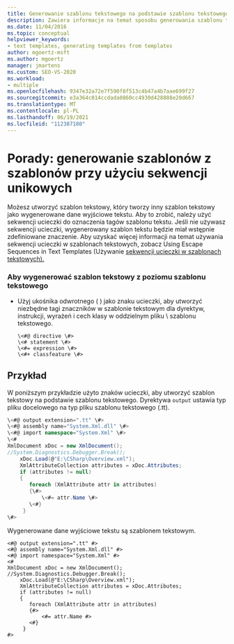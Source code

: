 ```yaml
---
title: Generowanie szablonu tekstowego na podstawie szablonu tekstowego
description: Zawiera informacje na temat sposobu generowania szablonu tekstu na podstawie innego szablonu tekstowego przy użyciu sekwencji ucieczki.
ms.date: 11/04/2016
ms.topic: conceptual
helpviewer_keywords:
- text templates, generating templates from templates
author: mgoertz-msft
ms.author: mgoertz
manager: jmartens
ms.custom: SEO-VS-2020
ms.workload:
- multiple
ms.openlocfilehash: 9347e32a72e7f590f8f513c4b47a4b7aae699f27
ms.sourcegitcommit: e3a364c014ccdada0860cc4930d428808e20d667
ms.translationtype: MT
ms.contentlocale: pl-PL
ms.lasthandoff: 06/19/2021
ms.locfileid: "112387180"
---
```

# <a name="how-to-generate-templates-from-templates-by-using-escape-sequences"></a>Porady: generowanie szablonów z szablonów przy użyciu sekwencji unikowych
Możesz utworzyć szablon tekstowy, który tworzy inny szablon tekstowy jako wygenerowane dane wyjściowe tekstu. Aby to zrobić, należy użyć sekwencji ucieczki do oznaczenia tagów szablonu tekstu. Jeśli nie używasz sekwencji ucieczki, wygenerowany szablon tekstu będzie miał wstępnie zdefiniowane znaczenie. Aby uzyskać więcej informacji na temat używania sekwencji ucieczki w szablonach tekstowych, zobacz Using Escape Sequences in Text Templates (Używanie [sekwencji ucieczki w szablonach tekstowych).](../modeling/using-escape-sequences-in-text-templates.md)

### <a name="to-generate-a-text-template-from-within-a-text-template"></a>Aby wygenerować szablon tekstowy z poziomu szablonu tekstowego

- Użyj ukośnika odwrotnego ( ) jako znaku ucieczki, aby utworzyć niezbędne tagi znaczników w szablonie tekstowym dla dyrektyw, instrukcji, wyrażeń i cech klasy w oddzielnym pliku \\ szablonu tekstowego.

    ```
    \<#@ directive \#>
    \<# statement \#>
    \<#= expression \#>
    \<#+ classfeature \#>
    ```

## <a name="example"></a>Przykład
 W poniższym przykładzie użyto znaków ucieczki, aby utworzyć szablon tekstowy na podstawie szablonu tekstowego. Dyrektywa `output` ustawia typ pliku docelowego na typ pliku szablonu tekstowego (.tt).

```csharp
\<#@ output extension=".tt" \#>
\<#@ assembly name="System.Xml.dll" \#>
\<#@ import namespace="System.Xml" \#>
\<#
XmlDocument xDoc = new XmlDocument();
//System.Diagnostics.Debugger.Break();
    xDoc.Load(@"E:\CSharp\Overview.xml");
    XmlAttributeCollection attributes = xDoc.Attributes;
    if (attributes != null)
    {
       foreach (XmlAttribute attr in attributes)
       {\#>
           \<#= attr.Name \#>
       \<#}
     }
\#>
```

 Wygenerowane dane wyjściowe tekstu są szablonem tekstowym.

```
<#@ output extension=".tt" #>
<#@ assembly name="System.Xml.dll" #>
<#@ import namespace="System.Xml" #>
<#
XmlDocument xDoc = new XmlDocument();
//System.Diagnostics.Debugger.Break();
    xDoc.Load(@"E:\CSharp\Overview.xml");
    XmlAttributeCollection attributes = xDoc.Attributes;
    if (attributes != null)
    {
       foreach (XmlAttribute attr in attributes)
       {#>
           <#= attr.Name #>
       <#}
     }
#>
```
